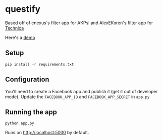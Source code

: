 # questify

Based off of cnexus's filter app for AKPsi and AlexEKoren's filter app for [Technica](https://gotechnica.org)

Here's a [demo](http://questify-umd.herokuapp.com)

## Setup
```
pip install -r requirements.txt
```

## Configuration

You'll need to create a Facebook app and publish it (get it out of developer mode). Update the `FACEBOOK_APP_ID` and `FACEBOOK_APP_SECRET` in `app.py`

## Running the app
```
python app.py
```
Runs on [http://localhost:5000](http://localhost:5000) by default.
